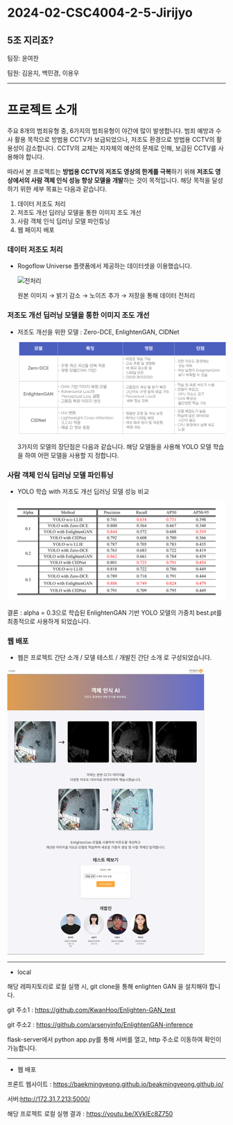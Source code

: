 # 2024-02-CSC4004-2-5-Jirijyo
5조 지리죠?
---

팀장: 윤여찬

팀원: 김윤지, 백민경, 이용우

---

# 프로젝트 소개

주요 8개의 범죄유형 중, 6가지의 범죄유형이 야간에 많이 발생합니다. 
범죄 예방과 수사 활용 목적으로 방범용 CCTV가 보급되었으나, 저조도 환경으로 방법용 CCTV의 활용성이 감소합니다. CCTV의 교체는 지자체의 예산의 문제로 인해, 보급된 CCTV를 사용해야 합니다.

따라서 본 프로젝트는 **방법용 CCTV의 저조도 영상의 한계를 극복**하기 위해 **저조도 영상에서의 사람 객체 인식 성능 향상 모델을 개발**하는 것이 목적입니다.
해당 목적을 달성하기 위한 세부 목표는 다음과 같습니다.

1. 데이터 저조도 처리
2. 저조도 개선 딥러닝 모델을 통한 이미지 조도 개선
3. 사람 객체 인식 딥러닝 모델 파인튜닝
4. 웹 페이지 배포


### 데이터 저조도 처리


+ Rogoflow Universe 플랫폼에서 제공하는 데이터셋을 이용했습니다.

  ![전처리](https://github.com/CSID-DGU/2024-02-CSC4004-2-5-Jirijyo/blob/main/%EC%9D%B4%EB%AF%B8%EC%A7%80%20%EC%B2%98%EB%A6%AC.png)
  
  원본 이미지 → 밝기 감소 → 노이즈 추가 → 저장을 통해 데이터 전처리


### 저조도 개선 딥러닝 모델을 통한 이미지 조도 개선


+ 저조도 개선을 위한 모델 : Zero-DCE, EnlightenGAN, CIDNet
  
  ![모델 비교](https://github.com/CSID-DGU/2024-02-CSC4004-2-5-Jirijyo/blob/main/%EC%A0%80%EC%A1%B0%EB%8F%84%20%EB%AA%A8%EB%8D%B8%20%EB%B9%84%EA%B5%90.png)

  3가지의 모델의 장단점은 다음과 같습니다. 해당 모델들을 사용해 YOLO 모델 학습을 하여 어떤 모델을 사용할 지 정합니다.
  

### 사람 객체 인식 딥러닝 모델 파인튜닝


+ YOLO 학습 with 저조도 개선 딥러닝 모델 성능 비교
  
![성능 비교](https://github.com/CSID-DGU/2024-02-CSC4004-2-5-Jirijyo/blob/main/%EC%84%B1%EB%8A%A5%EB%B9%84%EA%B5%90.png)
   
   결론 : alpha = 0.3으로 학습된 EnlightenGAN 기반 YOLO 모델의 가중치 best.pt를 최종적으로 사용하게 되었습니다.
  

### 웹 배포

* 웹은 프로젝트 간단 소개 / 모델 테스트 / 개발진 간단 소개 로 구성되었습니다.

![웹 이미지](https://github.com/CSID-DGU/2024-02-CSC4004-2-5-Jirijyo/blob/main/%EC%9B%B9%20%EC%9D%B4%EB%AF%B8%EC%A7%80.png)
  
---
* local
  
해당 레파지토리로 로컬 실행 시, git clone을 통해 enlighten GAN 을 설치해야 합니다.

git 주소1 : https://github.com/KwanHoo/Enlighten-GAN_test

git 주소2 : https://github.com/arsenyinfo/EnlightenGAN-inference

flask-server에서 python app.py를 통해 서버를 열고, http 주소로 이동하여 확인이 가능합니다.

---

* 웹 배포

프론트 웹사이트 : https://baekmingyeong.github.io/beakmingyeong.github.io/

서버:http://172.31.7.213:5000/

해당 프로젝트 로컬 실행 결과 : https://youtu.be/XVklEc8Z750
